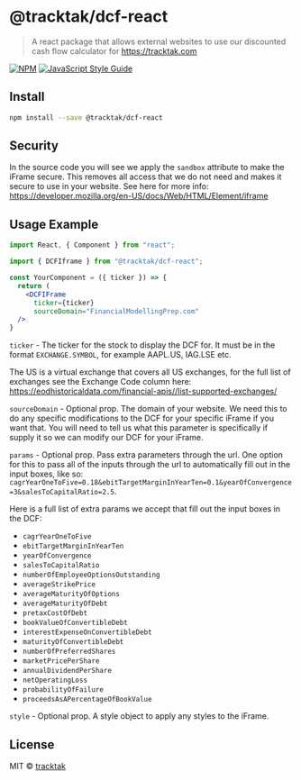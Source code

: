 # @tracktak/dcf-react

> A react package that allows external websites to use our discounted cash flow calculator for https://tracktak.com

[![NPM](https://img.shields.io/npm/v/@tracktak/dcf-react.svg)](https://www.npmjs.com/package/@tracktak/dcf-react) [![JavaScript Style Guide](https://img.shields.io/badge/code_style-standard-brightgreen.svg)](https://standardjs.com)

## Install

```bash
npm install --save @tracktak/dcf-react
```

## Security

In the source code you will see we apply the `sandbox` attribute to make the iFrame secure. This removes all access that we do not need and makes it secure to use in your website. See here for more info: https://developer.mozilla.org/en-US/docs/Web/HTML/Element/iframe

## Usage Example

```jsx
import React, { Component } from "react";

import { DCFIframe } from "@tracktak/dcf-react";

const YourComponent = ({ ticker }) => {
  return (
    <DCFIFrame
      ticker={ticker}
      sourceDomain="FinancialModellingPrep.com"
  />
}
```

`ticker` - The ticker for the stock to display the DCF for. It must be in the format `EXCHANGE.SYMBOL`, for example AAPL.US, IAG.LSE etc.

The US is a virtual exchange that covers all US exchanges, for the full list of exchanges see the Exchange Code column here: https://eodhistoricaldata.com/financial-apis//list-supported-exchanges/

`sourceDomain` - Optional prop. The domain of your website. We need this to do any specific modifications to the DCF for your specific iFrame if you want that. You will need to tell us what this parameter is specifically if supply it so we can modify our DCF for your iFrame.

`params` - Optional prop. Pass extra parameters through the url. One option for this to pass all of the inputs through the url to automatically fill out in the input boxes, like so: `cagrYearOneToFive=0.18&ebitTargetMarginInYearTen=0.1&yearOfConvergence=3&salesToCapitalRatio=2.5`.

Here is a full list of extra params we accept that fill out the input boxes in the DCF:

- `cagrYearOneToFive`
- `ebitTargetMarginInYearTen`
- `yearOfConvergence`
- `salesToCapitalRatio`
- `numberOfEmployeeOptionsOutstanding`
- `averageStrikePrice`
- `averageMaturityOfOptions`
- `averageMaturityOfDebt`
- `pretaxCostOfDebt`
- `bookValueOfConvertibleDebt`
- `interestExpenseOnConvertibleDebt`
- `maturityOfConvertibleDebt`
- `numberOfPreferredShares`
- `marketPricePerShare`
- `annualDividendPerShare`
- `netOperatingLoss`
- `probabilityOfFailure`
- `proceedsAsAPercentageOfBookValue`

`style` - Optional prop. A style object to apply any styles to the iFrame.

## License

MIT © [tracktak](https://github.com/tracktak)
